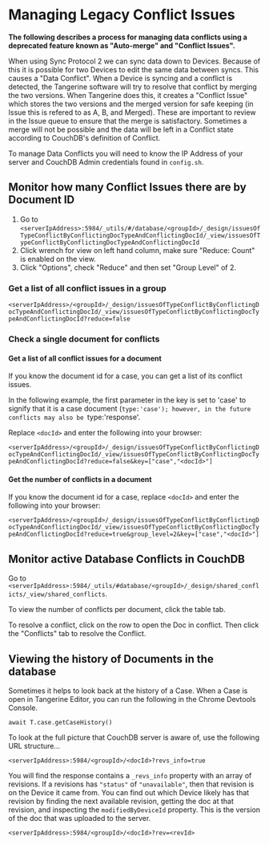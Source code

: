 # Managing Legacy Conflict Issues

__The following describes a process for managing data conflicts using a deprecated feature known as "Auto-merge" and "Conflict Issues".__

When using Sync Protocol 2 we can sync data down to Devices. Because of this it is possible for two Devices to edit the same data between syncs. This causes a "Data Conflict". When a Device is syncing and a conflict is detected, the Tangerine software will try to resolve that conflict by merging the two versions. When Tangerine does this, it creates a "Conflict Issue" which stores the two versions and the merged version for safe keeping (in Issue this is refered to as A, B, and Merged). These are important to review in the Issue queue to ensure that the merge is satisfactory. Sometimes a merge will not be possible and the data will be left in a Conflict state according to CouchDB's definition of Conflict. 

To manage Data Conflicts you will need to know the IP Address of your server and CouchDB Admin credentials found in `config.sh`.

## Monitor how many Conflict Issues there are by Document ID
1. Go to `<serverIpAddress>:5984/_utils/#/database/<groupId>/_design/issuesOfTypeConflictByConflictingDocTypeAndConflictingDocId/_view/issuesOfTypeConflictByConflictingDocTypeAndConflictingDocId`
1. Click wrench for view on left hand column, make sure "Reduce: Count" is enabled on the view.
1. Click "Options", check "Reduce" and then set "Group Level" of 2. 

### Get a list of all conflict issues in a group

`<serverIpAddress>/<groupId>/_design/issuesOfTypeConflictByConflictingDocTypeAndConflictingDocId/_view/issuesOfTypeConflictByConflictingDocTypeAndConflictingDocId?reduce=false`

### Check a single document for conflicts

#### Get a list of all conflict issues for a document

If you know the document id for a case, you can get a list of its conflict issues.

In the following example, the first parameter in the key is set to 'case' to signify that it is a case document (`type:'case'); however, in the future conflicts may also be `type:'response'.

Replace `<docId>` and enter the following into your browser:

`<serverIpAddress>/<groupId>/_design/issuesOfTypeConflictByConflictingDocTypeAndConflictingDocId/_view/issuesOfTypeConflictByConflictingDocTypeAndConflictingDocId?reduce=false&key=["case","<docId>"]`

#### Get the number of conflicts in a document

If you know the document id for a case, replace `<docId>` and enter the following into your browser:

`<serverIpAddress>/<groupId>/_design/issuesOfTypeConflictByConflictingDocTypeAndConflictingDocId/_view/issuesOfTypeConflictByConflictingDocTypeAndConflictingDocId?reduce=true&group_level=2&key=["case","<docId>"]`

## Monitor active Database Conflicts in CouchDB

Go to `<serverIpAddress>:5984/_utils/#database/<groupId>/_design/shared_conflicts/_view/shared_conflicts`. 

To view the number of conflicts per document, click the table tab. 

To resolve a conflict, click on the row to open the Doc in conflict. Then click the "Conflicts" tab to resolve the Conflict.

## Viewing the history of Documents in the database
Sometimes it helps to look back at the history of a Case. When a Case is open in Tangerine Editor, you can run the following in the Chrome Devtools Console.

```
await T.case.getCaseHistory()
```

To look at the full picture that CouchDB server is aware of, use the following URL structure...

```
<serverIpAddress>:5984/<groupId>/<docId>?revs_info=true

```
You will find the response contains a `_revs_info` property with an array of revisions. If a revisions has `"status"` of `"unavailable"`, then that revision is on the Device it came from. You can find out which Device likely has that revision by finding the next available revision, getting the doc at that revision, and inspecting the `modifiedByDeviceId` property. This is the version of the doc that was uploaded to the server. 

```
<serverIpAddress>:5984/<groupId>/<docId>?rev=<revId>
```


